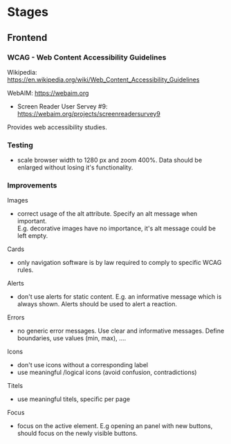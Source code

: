 # Stages

## Frontend

### WCAG - Web Content Accessibility Guidelines

Wikipedia: https://en.wikipedia.org/wiki/Web_Content_Accessibility_Guidelines 

WebAIM: https://webaim.org  
- Screen Reader User Servey #9: https://webaim.org/projects/screenreadersurvey9  

Provides web accessibility studies.

### Testing

- scale browser width to 1280 px and zoom 400%. Data should be enlarged without losing it's functionality.

### Improvements

Images

- correct usage of the alt attribute. Specify an alt message when important.  
E.g. decorative images have no importance, it's alt message could be left empty. 

Cards

- only navigation software is by law required to comply to specific WCAG rules.

Alerts

- don't use alerts for static content. E.g. an informative message which is always shown.
Alerts should be used to alert a reaction.

Errors

- no generic error messages. Use clear and informative messages. Define boundaries, use values (min, max), ....

Icons

- don't use icons without a corresponding label
- use meaningful /logical icons (avoid confusion, contradictions)

Titels

- use meaningful titels, specific per page

Focus

- focus on the active element. E.g opening an panel with new buttons, should focus on the newly visible buttons.